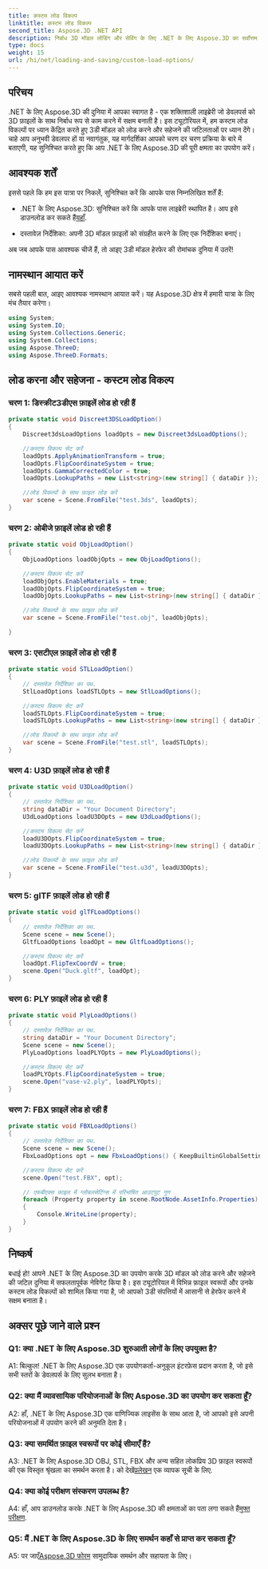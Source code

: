 ```yaml
---
title: कस्टम लोड विकल्प
linktitle: कस्टम लोड विकल्प
second_title: Aspose.3D .NET API
description: निर्बाध 3D मॉडल लोडिंग और सेविंग के लिए .NET के लिए Aspose.3D का सर्वोत्तम समाधान खोजें।
type: docs
weight: 15
url: /hi/net/loading-and-saving/custom-load-options/
---
```

## परिचय

.NET के लिए Aspose.3D की दुनिया में आपका स्वागत है - एक शक्तिशाली लाइब्रेरी जो डेवलपर्स को 3D फ़ाइलों के साथ निर्बाध रूप से काम करने में सक्षम बनाती है। इस ट्यूटोरियल में, हम कस्टम लोड विकल्पों पर ध्यान केंद्रित करते हुए 3डी मॉडल को लोड करने और सहेजने की जटिलताओं पर ध्यान देंगे। चाहे आप अनुभवी डेवलपर हों या नवागंतुक, यह मार्गदर्शिका आपको चरण दर चरण प्रक्रिया के बारे में बताएगी, यह सुनिश्चित करते हुए कि आप .NET के लिए Aspose.3D की पूरी क्षमता का उपयोग करें।

## आवश्यक शर्तें

इससे पहले कि हम इस यात्रा पर निकलें, सुनिश्चित करें कि आपके पास निम्नलिखित शर्तें हैं:

-  .NET के लिए Aspose.3D: सुनिश्चित करें कि आपके पास लाइब्रेरी स्थापित है। आप इसे डाउनलोड कर सकते हैं[यहाँ](https://releases.aspose.com/3d/net/).

- दस्तावेज़ निर्देशिका: अपनी 3D मॉडल फ़ाइलों को संग्रहीत करने के लिए एक निर्देशिका बनाएं।

अब जब आपके पास आवश्यक चीजें हैं, तो आइए 3डी मॉडल हेरफेर की रोमांचक दुनिया में उतरें!

## नामस्थान आयात करें

सबसे पहली बात, आइए आवश्यक नामस्थान आयात करें। यह Aspose.3D क्षेत्र में हमारी यात्रा के लिए मंच तैयार करेगा।

```csharp
using System;
using System.IO;
using System.Collections.Generic;
using System.Collections;
using Aspose.ThreeD;
using Aspose.ThreeD.Formats;
```

## लोड करना और सहेजना - कस्टम लोड विकल्प

### चरण 1: डिस्क्रीट3डीएस फ़ाइलें लोड हो रही हैं

```csharp
private static void Discreet3DSLoadOption()
{
    Discreet3dsLoadOptions loadOpts = new Discreet3dsLoadOptions();

    //कस्टम विकल्प सेट करें
    loadOpts.ApplyAnimationTransform = true;
    loadOpts.FlipCoordinateSystem = true;
    loadOpts.GammaCorrectedColor = true;
    loadOpts.LookupPaths = new List<string>(new string[] { dataDir });

    //लोड विकल्पों के साथ फ़ाइल लोड करें
    var scene = Scene.FromFile("test.3ds", loadOpts);
}
```

### चरण 2: ओबीजे फ़ाइलें लोड हो रही हैं

```csharp
private static void ObjLoadOption()
{
    ObjLoadOptions loadObjOpts = new ObjLoadOptions();

    //कस्टम विकल्प सेट करें
    loadObjOpts.EnableMaterials = true;
    loadObjOpts.FlipCoordinateSystem = true;
    loadObjOpts.LookupPaths = new List<string>(new string[] { dataDir });

    //लोड विकल्पों के साथ फ़ाइल लोड करें
    var scene = Scene.FromFile("test.obj", loadObjOpts);

}
```

### चरण 3: एसटीएल फ़ाइलें लोड हो रही हैं

```csharp
private static void STLLoadOption()
{
    // दस्तावेज़ निर्देशिका का पथ.
    StlLoadOptions loadSTLOpts = new StlLoadOptions();

    //कस्टम विकल्प सेट करें
    loadSTLOpts.FlipCoordinateSystem = true;
    loadSTLOpts.LookupPaths = new List<string>(new string[] { dataDir });

    //लोड विकल्पों के साथ फ़ाइल लोड करें
    var scene = Scene.FromFile("test.stl", loadSTLOpts);
}
```

### चरण 4: U3D फ़ाइलें लोड हो रही हैं

```csharp
private static void U3DLoadOption()
{
    // दस्तावेज़ निर्देशिका का पथ.
    string dataDir = "Your Document Directory";
    U3dLoadOptions loadU3DOpts = new U3dLoadOptions();

    //कस्टम विकल्प सेट करें
    loadU3DOpts.FlipCoordinateSystem = true;
    loadU3DOpts.LookupPaths = new List<string>(new string[] { dataDir });

    //लोड विकल्पों के साथ फ़ाइल लोड करें
    var scene = Scene.FromFile("test.u3d", loadU3DOpts);
}
```

### चरण 5: glTF फ़ाइलें लोड हो रही हैं

```csharp
private static void glTFLoadOptions()
{
    // दस्तावेज़ निर्देशिका का पथ.
    Scene scene = new Scene();
    GltfLoadOptions loadOpt = new GltfLoadOptions();

    //कस्टम विकल्प सेट करें
    loadOpt.FlipTexCoordV = true;
    scene.Open("Duck.gltf", loadOpt);
}
```

### चरण 6: PLY फ़ाइलें लोड हो रही हैं

```csharp
private static void PlyLoadOptions()
{
    // दस्तावेज़ निर्देशिका का पथ.
    string dataDir = "Your Document Directory";
    Scene scene = new Scene();
    PlyLoadOptions loadPLYOpts = new PlyLoadOptions();

    //कस्टम विकल्प सेट करें
    loadPLYOpts.FlipCoordinateSystem = true;
    scene.Open("vase-v2.ply", loadPLYOpts);
}
```

### चरण 7: FBX फ़ाइलें लोड हो रही हैं

```csharp
private static void FBXLoadOptions()
{
    // दस्तावेज़ निर्देशिका का पथ.
    Scene scene = new Scene();
    FbxLoadOptions opt = new FbxLoadOptions() { KeepBuiltinGlobalSettings = true };

    //कस्टम विकल्प सेट करें
    scene.Open("test.FBX", opt);

    // एफबीएक्स फ़ाइल में ग्लोबलसेटिंग्स में परिभाषित आउटपुट गुण
    foreach (Property property in scene.RootNode.AssetInfo.Properties)
    {
        Console.WriteLine(property);
    }
}
```

## निष्कर्ष

बधाई हो! आपने .NET के लिए Aspose.3D का उपयोग करके 3D मॉडल को लोड करने और सहेजने की जटिल दुनिया में सफलतापूर्वक नेविगेट किया है। इस ट्यूटोरियल में विभिन्न फ़ाइल स्वरूपों और उनके कस्टम लोड विकल्पों को शामिल किया गया है, जो आपको 3डी संपत्तियों में आसानी से हेरफेर करने में सक्षम बनाता है।

## अक्सर पूछे जाने वाले प्रश्न

### Q1: क्या .NET के लिए Aspose.3D शुरुआती लोगों के लिए उपयुक्त है?

A1: बिल्कुल! .NET के लिए Aspose.3D एक उपयोगकर्ता-अनुकूल इंटरफ़ेस प्रदान करता है, जो इसे सभी स्तरों के डेवलपर्स के लिए सुलभ बनाता है।

### Q2: क्या मैं व्यावसायिक परियोजनाओं के लिए Aspose.3D का उपयोग कर सकता हूँ?

A2: हाँ, .NET के लिए Aspose.3D एक वाणिज्यिक लाइसेंस के साथ आता है, जो आपको इसे अपनी परियोजनाओं में उपयोग करने की अनुमति देता है।

### Q3: क्या समर्थित फ़ाइल स्वरूपों पर कोई सीमाएँ हैं?

 A3: .NET के लिए Aspose.3D OBJ, STL, FBX और अन्य सहित लोकप्रिय 3D फ़ाइल स्वरूपों की एक विस्तृत श्रृंखला का समर्थन करता है। को देखें[प्रलेखन](https://reference.aspose.com/3d/net/) एक व्यापक सूची के लिए.

### Q4: क्या कोई परीक्षण संस्करण उपलब्ध है?

A4: हाँ, आप डाउनलोड करके .NET के लिए Aspose.3D की क्षमताओं का पता लगा सकते हैं[मुफ्त परीक्षण](https://releases.aspose.com/).

### Q5: मैं .NET के लिए Aspose.3D के लिए समर्थन कहाँ से प्राप्त कर सकता हूँ?

 A5: पर जाएँ[Aspose.3D फोरम](https://forum.aspose.com/c/3d/18) सामुदायिक समर्थन और सहायता के लिए।